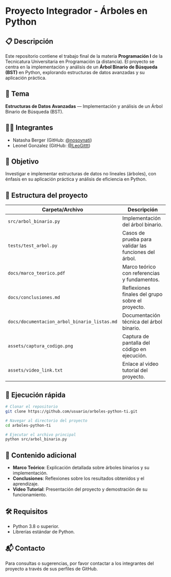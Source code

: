# Proyecto Integrador - Árboles en Python

## 📋 Descripción
Este repositorio contiene el trabajo final de la materia **Programación I** de la Tecnicatura Universitaria en Programación (a distancia). El proyecto se centra en la implementación y análisis de un **Árbol Binario de Búsqueda (BST)** en Python, explorando estructuras de datos avanzadas y su aplicación práctica.

## 📌 Tema
**Estructuras de Datos Avanzadas** — Implementación y análisis de un Árbol Binario de Búsqueda (BST).

## 👨‍💻 Integrantes
- Natasha Berger (GitHub: [@nosoynati](https://github.com/nosoynati))
- Leonel Gonzalez (GitHub: [@LeoGittt](https://github.com/LeoGittt))

## 🎯 Objetivo
Investigar e implementar estructuras de datos no lineales (árboles), con énfasis en su aplicación práctica y análisis de eficiencia en Python.

## 📂 Estructura del proyecto

| Carpeta/Archivo                  | Descripción                                      |
|----------------------------------|-------------------------------------------------|
| `src/arbol_binario.py`    | Implementación del árbol binario. |
| `tests/test_arbol.py`            | Casos de prueba para validar las funciones del árbol. |
| `docs/marco_teorico.pdf`         | Marco teórico con referencias y fundamentos.    |
| `docs/conclusiones.md`           | Reflexiones finales del grupo sobre el proyecto. |
| `docs/documentacion_arbol_binario_listas.md` | Documentación técnica del árbol binario. |
| `assets/captura_codigo.png`      | Captura de pantalla del código en ejecución.    |
| `assets/video_link.txt`          | Enlace al video tutorial del proyecto.          |

## 🧪 Ejecución rápida

```bash
# Clonar el repositorio
git clone https://github.com/usuario/arboles-python-ti.git

# Navegar al directorio del proyecto
cd arboles-python-ti

# Ejecutar el archivo principal
python src/arbol_binario.py
```

## 📖 Contenido adicional
- **Marco Teórico**: Explicación detallada sobre árboles binarios y su implementación.
- **Conclusiones**: Reflexiones sobre los resultados obtenidos y el aprendizaje.
- **Video Tutorial**: Presentación del proyecto y demostración de su funcionamiento.

## 🛠️ Requisitos
- Python 3.8 o superior.
- Librerías estándar de Python.

## 📬 Contacto
Para consultas o sugerencias, por favor contactar a los integrantes del proyecto a través de sus perfiles de GitHub.

